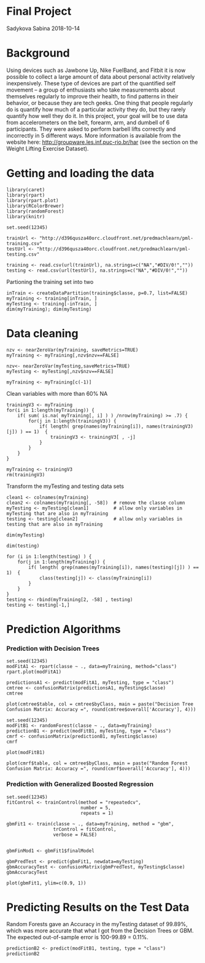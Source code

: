 # Final Project
Sadykova Sabina
2018-10-14
# Background

Using devices such as Jawbone Up, Nike FuelBand, and Fitbit it is now possible to collect a large amount of data about personal activity relatively inexpensively. These type of devices are part of the quantified self movement – a group of enthusiasts who take measurements about themselves regularly to improve their health, to find patterns in their behavior, or because they are tech geeks. One thing that people regularly do is quantify how much of a particular activity they do, but they rarely quantify how well they do it. In this project, your goal will be to use data from accelerometers on the belt, forearm, arm, and dumbell of 6 participants. They were asked to perform barbell lifts correctly and incorrectly in 5 different ways. More information is available from the website here: http://groupware.les.inf.puc-rio.br/har (see the section on the Weight Lifting Exercise Dataset).
# Getting and loading the data
```{r}
library(caret)
library(rpart)
library(rpart.plot)
library(RColorBrewer)
library(randomForest)
library(knitr)
```
```{r}
set.seed(12345)

trainUrl <- "http://d396qusza40orc.cloudfront.net/predmachlearn/pml-training.csv"
testUrl <- "http://d396qusza40orc.cloudfront.net/predmachlearn/pml-testing.csv"

training <- read.csv(url(trainUrl), na.strings=c("NA","#DIV/0!",""))
testing <- read.csv(url(testUrl), na.strings=c("NA","#DIV/0!",""))
```
Partioning the training set into two
```{r}
inTrain <- createDataPartition(training$classe, p=0.7, list=FALSE)
myTraining <- training[inTrain, ]
myTesting <- training[-inTrain, ]
dim(myTraining); dim(myTesting)
```
# Data cleaning
```{r}
nzv <- nearZeroVar(myTraining, saveMetrics=TRUE)
myTraining <- myTraining[,nzv$nzv==FALSE]

nzv<- nearZeroVar(myTesting,saveMetrics=TRUE)
myTesting <- myTesting[,nzv$nzv==FALSE]
```

```{r}
myTraining <- myTraining[c(-1)]
```
Clean variables with more than 60% NA
```{r}
trainingV3 <- myTraining
for(i in 1:length(myTraining)) {
    if( sum( is.na( myTraining[, i] ) ) /nrow(myTraining) >= .7) {
        for(j in 1:length(trainingV3)) {
            if( length( grep(names(myTraining[i]), names(trainingV3)[j]) ) == 1)  {
                trainingV3 <- trainingV3[ , -j]
            }   
        } 
    }
}

myTraining <- trainingV3
rm(trainingV3)
```
Transform the myTesting and testing data sets
```{r}
clean1 <- colnames(myTraining)
clean2 <- colnames(myTraining[, -58])  # remove the classe column
myTesting <- myTesting[clean1]         # allow only variables in myTesting that are also in myTraining
testing <- testing[clean2]             # allow only variables in testing that are also in myTraining

dim(myTesting)
```
```{r}
dim(testing)
```
```{r}
for (i in 1:length(testing) ) {
    for(j in 1:length(myTraining)) {
        if( length( grep(names(myTraining[i]), names(testing)[j]) ) == 1)  {
            class(testing[j]) <- class(myTraining[i])
        }      
    }      
}
testing <- rbind(myTraining[2, -58] , testing)
testing <- testing[-1,]
```
# Prediction Algorithms
### Prediction with Decision Trees
```{r}
set.seed(12345)
modFitA1 <- rpart(classe ~ ., data=myTraining, method="class")
rpart.plot(modFitA1)
```
```{r}
predictionsA1 <- predict(modFitA1, myTesting, type = "class")
cmtree <- confusionMatrix(predictionsA1, myTesting$classe)
cmtree
```
```{r}
plot(cmtree$table, col = cmtree$byClass, main = paste("Decision Tree Confusion Matrix: Accuracy =", round(cmtree$overall['Accuracy'], 4)))
```
```{r}
set.seed(12345)
modFitB1 <- randomForest(classe ~ ., data=myTraining)
predictionB1 <- predict(modFitB1, myTesting, type = "class")
cmrf <- confusionMatrix(predictionB1, myTesting$classe)
cmrf
```
```{r}
plot(modFitB1)
```
```{r}
plot(cmrf$table, col = cmtree$byClass, main = paste("Random Forest Confusion Matrix: Accuracy =", round(cmrf$overall['Accuracy'], 4)))
```
### Prediction with Generalized Boosted Regression
```{r}
set.seed(12345)
fitControl <- trainControl(method = "repeatedcv",
                           number = 5,
                           repeats = 1)

gbmFit1 <- train(classe ~ ., data=myTraining, method = "gbm",
                 trControl = fitControl,
                 verbose = FALSE)


gbmFinMod1 <- gbmFit1$finalModel

gbmPredTest <- predict(gbmFit1, newdata=myTesting)
gbmAccuracyTest <- confusionMatrix(gbmPredTest, myTesting$classe)
gbmAccuracyTest
```
```{r}
plot(gbmFit1, ylim=c(0.9, 1))
```
# Predicting Results on the Test Data
Random Forests gave an Accuracy in the myTesting dataset of 99.89%, which was more accurate that what I got from the Decision Trees or GBM. The expected out-of-sample error is 100-99.89 = 0.11%.
```{r}
predictionB2 <- predict(modFitB1, testing, type = "class")
predictionB2
```
